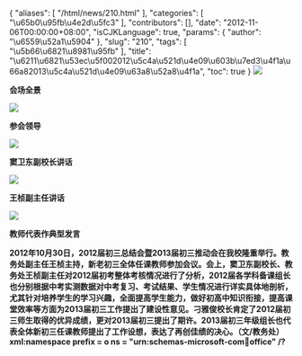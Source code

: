 {
    "aliases": [
        "/html/news/210.html"
    ],
    "categories": [
        "\u65b0\u95fb\u4e2d\u5fc3"
    ],
    "contributors": [],
    "date": "2012-11-06T00:00:00+08:00",
    "isCJKLanguage": true,
    "params": {
        "author": "\u6559\u52a1\u5904"
    },
    "slug": "210",
    "tags": [
        "\u5b66\u6821\u8981\u95fb"
    ],
    "title": "\u6211\u6821\u53ec\u5f002012\u5c4a\u521d\u4e09\u603b\u7ed3\u4f1a\u66a82013\u5c4a\u521d\u4e09\u63a8\u52a8\u4f1a",
    "toc": true
}
![](https://cdn.tfls.online/mirror/full/625b52e36b37231c153dc63d3088dcf82708423c.jpg)

**会场全景**

**![](https://cdn.tfls.online/mirror/full/44de58acb512c8f6128929780362f958f07635bf.jpg)**

**参会领导**

**![](https://cdn.tfls.online/mirror/full/b4db38a1359938e35de64f1d17276d22009089fc.jpg)**

**窦卫东副校长讲话**

**![](https://cdn.tfls.online/mirror/full/f1b47307117a282bc55db600e67db03995dec62e.jpg)**

**王桢副主任讲话**

**![](https://cdn.tfls.online/mirror/full/d2cd416bce4b2dfe52360e692b52d36fa291fc38.jpg)**

**教师代表作典型发言**

**2012年10月30日，2012届初三总结会暨2013届初三推动会在我校隆重举行。教务处副主任王桢主持，新老初三全体任课教师参加会议。会上，窦卫东副校长、教务处王桢副主任对2012届初考整体考核情况进行了分析，2012届各学科备课组长也分别根据中考实测数据对中考复习、考试结果、学生情况进行详实具体地剖析，尤其针对培养学生的学习兴趣，全面提高学生能力，做好初高中知识衔接，提高课堂效率等方面为2013届初三工作提出了建设性意见。刁雅俊校长肯定了2012届初三师生取得的优异成绩，更对2013届初三提出了期许。2013届初三年级组长也代表全体新初三任课教师提出了工作设想，表达了再创佳绩的决心。（文/教务处）xml:namespace prefix = o ns = "urn:schemas-microsoft-com:office:office" /?**

